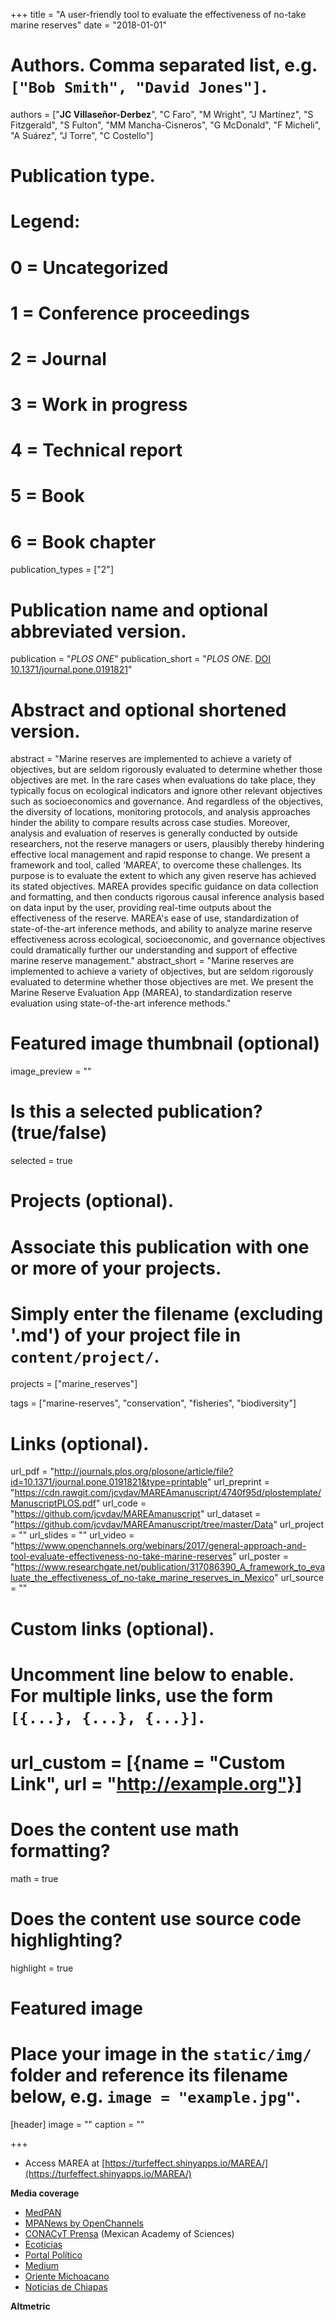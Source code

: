 +++
title = "A user-friendly tool to evaluate the effectiveness of no-take marine reserves"
date = "2018-01-01"

# Authors. Comma separated list, e.g. `["Bob Smith", "David Jones"]`.
authors = ["**JC Villaseñor-Derbez**", "C Faro", "M Wright", "J Martínez", "S Fitzgerald", "S Fulton", "MM Mancha-Cisneros", "G McDonald", "F Micheli", "A Suárez", "J Torre", "C Costello"]

# Publication type.
# Legend:
# 0 = Uncategorized
# 1 = Conference proceedings
# 2 = Journal
# 3 = Work in progress
# 4 = Technical report
# 5 = Book
# 6 = Book chapter
publication_types = ["2"]

# Publication name and optional abbreviated version.
publication = "*PLOS ONE*"
publication_short = "*PLOS ONE*. [DOI 10.1371/journal.pone.0191821](https://doi.org/10.1371/journal.pone.0191821)"

# Abstract and optional shortened version.
abstract = "Marine reserves are implemented to achieve a variety of objectives, but are seldom rigorously evaluated to determine whether those objectives are met. In the rare cases when evaluations do take place, they typically focus on ecological indicators and ignore other relevant objectives such as socioeconomics and governance. And regardless of the objectives, the diversity of locations, monitoring protocols, and analysis approaches hinder the ability to compare results across case studies. Moreover, analysis and evaluation of reserves is generally conducted by outside researchers, not the reserve managers or users, plausibly thereby hindering effective local management and rapid response to change. We present a framework and tool, called 'MAREA', to overcome these challenges. Its purpose is to evaluate the extent to which any given reserve has achieved its stated objectives. MAREA provides specific guidance on data collection and formatting, and then conducts rigorous causal inference analysis based on data input by the user, providing real-time outputs about the effectiveness of the reserve. MAREA's ease of use, standardization of state-of-the-art inference methods, and ability to analyze marine reserve effectiveness across ecological, socioeconomic, and governance objectives could dramatically further our understanding and support of effective marine reserve management."
abstract_short = "Marine reserves are implemented to achieve a variety of objectives, but are seldom rigorously evaluated to determine whether those objectives are met. We present the Marine Reserve Evaluation App (MAREA), to standardization reserve evaluation using state-of-the-art inference methods."

# Featured image thumbnail (optional)
image_preview = ""

# Is this a selected publication? (true/false)
selected = true

# Projects (optional).
#   Associate this publication with one or more of your projects.
#   Simply enter the filename (excluding '.md') of your project file in `content/project/`.
projects = ["marine_reserves"]

tags = ["marine-reserves", "conservation", "fisheries", "biodiversity"]


# Links (optional).
url_pdf = "http://journals.plos.org/plosone/article/file?id=10.1371/journal.pone.0191821&type=printable"
url_preprint = "https://cdn.rawgit.com/jcvdav/MAREAmanuscript/4740f95d/plostemplate/ManuscriptPLOS.pdf"
url_code = "https://github.com/jcvdav/MAREAmanuscript"
url_dataset = "https://github.com/jcvdav/MAREAmanuscript/tree/master/Data"
url_project = ""
url_slides = ""
url_video = "https://www.openchannels.org/webinars/2017/general-approach-and-tool-evaluate-effectiveness-no-take-marine-reserves"
url_poster = "https://www.researchgate.net/publication/317086390_A_framework_to_evaluate_the_effectiveness_of_no-take_marine_reserves_in_Mexico"
url_source = ""

# Custom links (optional).
#   Uncomment line below to enable. For multiple links, use the form `[{...}, {...}, {...}]`.
# url_custom = [{name = "Custom Link", url = "http://example.org"}]

# Does the content use math formatting?
math = true

# Does the content use source code highlighting?
highlight = true

# Featured image
# Place your image in the `static/img/` folder and reference its filename below, e.g. `image = "example.jpg"`.
[header]
image = ""
caption = ""

+++

- Access MAREA at [https://turfeffect.shinyapps.io/MAREA/](https://turfeffect.shinyapps.io/MAREA/)

**Media coverage**

- [MedPAN](http://medpan.org/a-user-friendly-tool-to-evaluate-the-effectiveness-of-no-take-marine-reserves/)
- [MPANews by OpenChannels](https://mpanews.openchannels.org/news/mpa-news/mpa-science-corner-hydroacoustics-cost-effective-tool-marine-reserve-effectiveness)
- [CONACyT Prensa](http://www.conacytprensa.mx/index.php/ciencia/ambiente/20594-marea-refugios-pesqueros-evaluacion) (Mexican Academy of Sciences)
- [Ecoticias](https://www.ecoticias.com/eco-america/182033/MAREA-aplicacion-web-evaluar-reservas-marinas)
- [Portal Político](https://www.portalpolitico.tv/medio-ambiente/marea-una-aplicacion-web-para-evaluar-reservas-marinas)
- [Medium](https://medium.com/colaborativo/marea-app-para-evaluar-reservas-marinas-934fded6eefb)
- [Oriente Michoacano](https://orientemichoacano.wixsite.com/oriente-michoacano/single-post/2018/03/19/MAREA-una-aplicaci%C3%B3n-web-para-evaluar-reservas-marinas)
- [Noticias de Chiapas](http://noticiasdechiapas.com.mx/nota.php?id=108831)

**Altmetric**

<script type="text/javascript" src="https://d1bxh8uas1mnw7.cloudfront.net/assets/embed.js"></script><div class="altmetric-embed" data-badge-type="donut" data-altmetric-id="32439969" />
